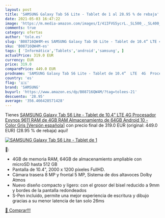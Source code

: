 ```yaml
---
layout: post
title: 'SAMSUNG Galaxy Tab S6 Lite - Tablet de 1 al 28.95 % de rebaja'
date: 2021-05-03 16:47:22
image: 'https://m.media-amazon.com/images/I/41IFVG5ycrL._SL500_._SL400_.jpg'
comments: true
category: ofertas
author: 'tole.es'
slug: 'B08716QW4M-es SAMSUNG Galaxy Tab S6 Lite - Tablet de 10.4” LTE 4G...'
sku: 'B08716QW4M-es'
tags: [ 'Informática','Tablets','android','samsung', ]
actualPrice: 319.0 EUR
currency: EUR
price: 319.0
comparePrice: 449.0 EUR
prodname: 'SAMSUNG Galaxy Tab S6 Lite - Tablet de 10.4”  LTE  4G  Procesador Exynos 9611  RAM de 4GB RAM  Almacenamiento de 64GB  Android 10  - Color Gris [Versión española]'
country: 'es'
flag: '🇪🇸'
brand: 'SAMSUNG'
buyurl: 'https://www.amazon.es/dp/B08716QW4M/?tag=tolees-21'
descuento: '28.95'
average: '356.466428571428'
---
```


Tienes [SAMSUNG Galaxy Tab S6 Lite - Tablet de 10.4”  LTE  4G  Procesador Exynos 9611  RAM de 4GB RAM  Almacenamiento de 64GB  Android 10  - Color Gris [Versión española]](https://www.amazon.es/dp/B08716QW4M/?tag=tolees-21) con precio final de  319.0 EUR (original: 449.0 EUR) (28.95 %  de rebaja) aqui!

[![SAMSUNG Galaxy Tab S6 Lite - Tablet de 1](https://m.media-amazon.com/images/I/41IFVG5ycrL._SL500_._SL400_.jpg)](https://www.amazon.es/dp/B08716QW4M/?tag=tolees-21)

🔎:

- 4GB de memoria RAM, 64GB de almacenamiento ampliable con microSD hasta 512 GB
- Pantalla de 10.4", 2000 x 1200 píxeles FullHD.
- Cámara trasera 8 MP y frontal 5 MP, Sistema de dos altavoces Dolby Atmos
- Nuevo diseño compacto y ligero: con el grosor del bisel reducido a 9mm y bordes de la pantalla redondeados
- S-Pen incluido, permite una mejor experiencia de escritura y dibujo gracias a su menor latencia de tan solo 26ms

[🛒 Comprar!!!](https://www.amazon.es/dp/B08716QW4M/?tag=tolees-21)
